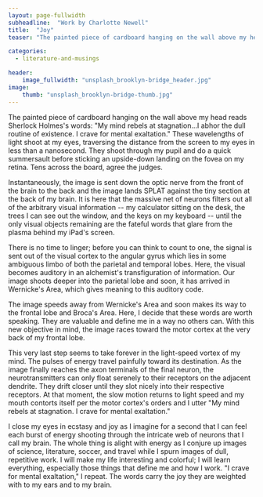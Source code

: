 ```yaml
---
layout: page-fullwidth
subheadline:  "Work by Charlotte Newell"
title:  "Joy"
teaser: "The painted piece of cardboard hanging on the wall above my head reads Sherlock Holmes's words: <em> My mind rebels at stagnation...I abhor the dull routine of existence. I crave for mental exaltation.</em> These wavelengths of light shoot at my eyes, traversing the distance from the screen to my eyes in less than a nanosecond. They shoot through my pupil and do a quick summersault before sticking an upside-down landing on the fovea on my retina. Tens across the board, agree the judges. "

categories:
  - literature-and-musings

header:
    image_fullwidth: "unsplash_brooklyn-bridge_header.jpg"
image:
    thumb: "unsplash_brooklyn-bridge-thumb.jpg"
---
```


The painted piece of cardboard hanging on the wall above my head reads Sherlock Holmes's words: "My mind rebels at stagnation...I abhor the dull routine of existence. I crave for mental exaltation." These wavelengths of light shoot at my eyes, traversing the distance from the screen to my eyes in less than a nanosecond. They shoot through my pupil and do a quick summersault before sticking an upside-down landing on the fovea on my retina. Tens across the board, agree the judges.

Instantaneously, the image is sent down the optic nerve from the front of the brain to the back and the image lands SPLAT against the tiny section at the back of my brain. It is here that the massive net of neurons filters out all of the arbitrary visual information -- my calculator sitting on the desk, the trees I can see out the window, and the keys on my keyboard -- until the only visual objects remaining are the fateful words that glare from the plasma behind my iPad's screen.

There is no time to linger; before you can think to count to one, the signal is sent out of the visual cortex to the angular gyrus which lies in some ambiguous limbo of both the parietal and temporal lobes. Here, the visual becomes auditory in an alchemist's transfiguration of information. Our image shoots deeper into the parietal lobe and soon, it has arrived in Wernicke's Area, which gives meaning to this auditory code.

The image speeds away from Wernicke's Area and soon makes its way to the frontal lobe and Broca's Area. Here, I decide that these words are worth speaking. They are valuable and define me in a way  no others can. With this new objective in mind, the image races toward the motor cortex at the very back of my frontal lobe.

This very last step seems to take forever in the light-speed vortex of my mind. The pulses of energy travel painfully toward its destination. As the image finally reaches the axon terminals of the final neuron, the neurotransmitters can only float serenely to their receptors on the adjacent dendrite. They drift closer until they slot nicely into their respective receptors. At that moment, the slow motion returns to light speed and my mouth contorts itself per the motor cortex's orders and I utter "My mind rebels at stagnation. I crave for mental exaltation."

I close my eyes in ecstasy and joy as I imagine for a second that I can feel each burst of energy shooting through the intricate web of neurons that I call my brain. The whole thing is alight with energy as I conjure up images of science, literature, soccer, and travel while I spurn images of dull, repetitive work. I will make my life interesting and colorful; I will learn everything, especially those things that define me and how I work. "I crave for mental exaltation," I repeat. The words carry the joy they are weighted with to my ears and to my brain.